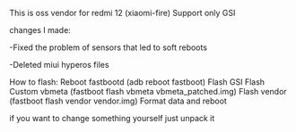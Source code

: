 This is oss vendor for redmi 12 (xiaomi-fire)
Support only GSI

changes I made:

-Fixed the problem of sensors that led to soft reboots 

-Deleted miui hyperos files

How to flash:
Reboot fastbootd (adb reboot fastboot)
Flash GSI
Flash Custom vbmeta (fastboot flash vbmeta vbmeta_patched.img)
Flash vendor (fastboot flash vendor vendor.img)
Format data and reboot

if you want to change something yourself just unpack it 
